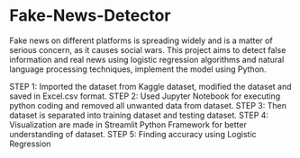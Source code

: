 # Fake-News-Detector
Fake news on different platforms is spreading widely and is a matter of serious concern, as it causes social wars. This project aims to detect false information and real news using logistic regression algorithms and natural language processing techniques, implement the model using Python.

STEP 1: Imported the dataset from Kaggle dataset, modified the dataset and saved in Excel.csv format.
STEP 2: Used Jupyter Notebook for executing python coding and removed all unwanted data from dataset.
STEP 3: Then dataset is separated into training dataset and testing dataset.
STEP 4: Visualization are made in Streamlit Python Framework for better understanding of dataset.
STEP 5: Finding accuracy using Logistic Regression

